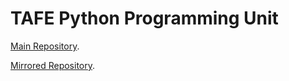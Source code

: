 # TAFE Python Programming Unit
[Main Repository](https://git.piet.cc/nick/tafe-prg302).

[Mirrored Repository](https://github.com/n-pietrusewicz/tafe-prg302-mirror).

